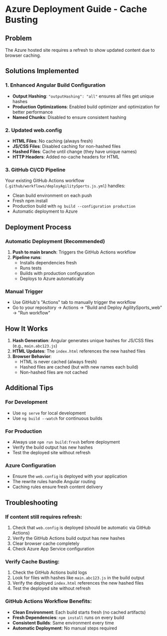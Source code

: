 # Azure Deployment Guide - Cache Busting

## Problem
The Azure hosted site requires a refresh to show updated content due to browser caching.

## Solutions Implemented

### 1. Enhanced Angular Build Configuration
- **Output Hashing**: `"outputHashing": "all"` ensures all files get unique hashes
- **Production Optimizations**: Enabled build optimizer and optimization for better performance
- **Named Chunks**: Disabled to ensure consistent hashing

### 2. Updated web.config
- **HTML Files**: No caching (always fresh)
- **JS/CSS Files**: Disabled caching for non-hashed files
- **Hashed Files**: Cache until change (they have unique names)
- **HTTP Headers**: Added no-cache headers for HTML

### 3. GitHub CI/CD Pipeline
Your existing GitHub Actions workflow (`.github/workflows/deployAgilitySports.js.yml`) handles:
- Clean build environment on each push
- Fresh npm install
- Production build with `ng build --configuration production`
- Automatic deployment to Azure

## Deployment Process

### Automatic Deployment (Recommended)
1. **Push to main branch**: Triggers the GitHub Actions workflow
2. **Pipeline runs**: 
   - Installs dependencies fresh
   - Runs tests
   - Builds with production configuration
   - Deploys to Azure automatically

### Manual Trigger
- Use GitHub's "Actions" tab to manually trigger the workflow
- Go to your repository → Actions → "Build and Deploy AgilitySports_web" → "Run workflow"

## How It Works

1. **Hash Generation**: Angular generates unique hashes for JS/CSS files (e.g., `main.abc123.js`)
2. **HTML Updates**: The `index.html` references the new hashed files
3. **Browser Behavior**: 
   - HTML is never cached (always fresh)
   - Hashed files are cached (but with new names each build)
   - Non-hashed files are not cached

## Additional Tips

### For Development
- Use `ng serve` for local development
- Use `ng build --watch` for continuous builds

### For Production
- Always use `npm run build:fresh` before deployment
- Verify the build output has new hashes
- Test the deployed site without refresh

### Azure Configuration
- Ensure the `web.config` is deployed with your application
- The rewrite rules handle Angular routing
- Caching rules ensure fresh content delivery

## Troubleshooting

### If content still requires refresh:
1. Check that `web.config` is deployed (should be automatic via GitHub Actions)
2. Verify the GitHub Actions build output has new hashes
3. Clear browser cache completely
4. Check Azure App Service configuration

### Verify Cache Busting:
1. Check the GitHub Actions build logs
2. Look for files with hashes like `main.abc123.js` in the build output
3. Verify the deployed `index.html` references the new hashed files
4. Test the deployed site without refresh

### GitHub Actions Workflow Benefits:
- **Clean Environment**: Each build starts fresh (no cached artifacts)
- **Fresh Dependencies**: `npm install` runs on every build
- **Consistent Builds**: Same environment every time
- **Automatic Deployment**: No manual steps required
